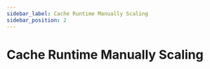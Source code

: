 ```yaml
---
sidebar_label: Cache Runtime Manually Scaling
sidebar_position: 2
---
```


# Cache Runtime Manually Scaling
